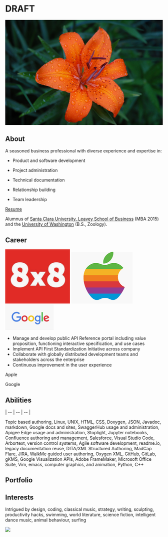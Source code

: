 # **DRAFT**

![](NLN_Tiger_Lily.jpg)
## **About**

A seasoned business professional with diverse experience and expertise in:

* Product and software development

* Project administration

* Technical documentation

* Relationship building

* Team leadership

[Resume](https://drive.google.com/file/d/13jAeue5xyKj5k6PXhx0QmgGR8FQQhnZn/view?usp=sharing) 

Alumnus of [Santa Clara University, Leavey School of Business](https://www.scu.edu/business/) (MBA 2015) and the [University of Washington](http://www.biology.washington.edu/) (B.S., Zoology).

## **Career**

![](8x8.png "title-1") ![](Apple.png "title-2")  ![](Google.png "title-2")


   </td>
   <td colspan="2" >


*   Manage and develop public API Reference portal including value proposition, functioning interactive specification, and use cases
*   Implement API First Standardization Initiative across company
*   Collaborate with globally distributed development teams and stakeholders across the enterprise
*   Continuous improvement in the user experience
   </td>

Apple

Google



## **Abilities**

| -- | -- | -- |

Topic based authoring, Linux, UNIX, HTML, CSS, Doxygen, JSON, Javadoc, markdown, Google docs and sites, SwaggerHub usage and administration, Apigee Edge usage and administration, Stoplight, Jupyter notebooks, Confluence authoring and management, Salesforce, Visual Studio Code, Arbortext, version control systems, Agile software development, readme.io, legacy documentation reuse, DITA/XML Structured Authoring, MadCap Flare, JIRA, WalkMe guided user authoring, Oxygen XML, GitHub, GitLab, gKMS, Google Visualization APIs, Adobe FrameMaker, Microsoft Office Suite, Vim, emacs, computer graphics, and animation, Python, C++

## **Portfolio**


## **Interests**

Intrigued by design, coding, classical music, strategy, writing, sculpting, productivity hacks, swimming, world literature, science fiction, intelligent dance music, animal behaviour, surfing

![](.PNG)
    


